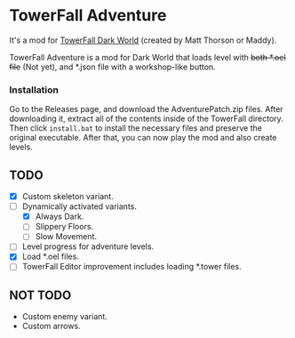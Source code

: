 # TowerFall Adventure
It's a mod for [TowerFall Dark World](http://www.towerfall-game.com/) (created by Matt Thorson or Maddy). 

TowerFall Adventure is a mod for Dark World that loads level with ~~both *.oel file~~ (Not yet), and *.json file with a workshop-like button.

### Installation
Go to the Releases page, and download the AdventurePatch.zip files. After downloading it, extract all of the contents
inside of the TowerFall directory. Then click `install.bat` to install the necessary files and preserve the original
executable. After that, you can now play the mod and also create levels.


## TODO

- [x] Custom skeleton variant.
- [ ] Dynamically activated variants.
  - [x] Always Dark.
  - [ ] Slippery Floors.
  - [ ] Slow Movement.
- [ ] Level progress for adventure levels.
- [x] Load *.oel files.
- [ ] TowerFall Editor improvement includes loading *.tower files.

## NOT TODO
+ Custom enemy variant.
+ Custom arrows.
